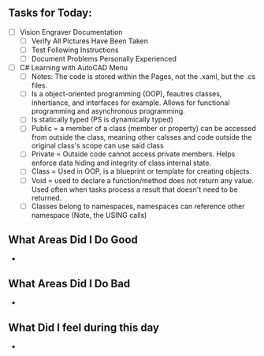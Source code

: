 ## Tasks for Today:

- [ ] Vision Engraver Documentation
	- [ ] Verify All Pictures Have Been Taken
	- [ ] Test Following Instructions
	- [ ] Document Problems Personally Experienced
- [ ] C# Learning with AutoCAD Menu
	- [ ] Notes: The code is stored within the Pages, not the .xaml, but the .cs files. 
	- [ ] Is a object-oriented programming (OOP), feautres classes, inhertiance, and interfaces for example. Allows for functional programming and asynchronous programming.
	- [ ] Is statically typed (PS is dynamically typed)
	- [ ] Public = a member of a class (member or property) can be accessed from outside the class, meaning other calsses and code outside the original class's scope can use said class
	- [ ] Private = Outside code cannot access private members. Helps enforce data hiding and integrity of class internal state.
	- [ ] Class = Used in OOP, is a blueprint or template for creating objects.
	- [ ] Void = used to declare a function/method does not return any value. Used often when tasks process a result that doesn't need to be returned.
	- [ ] Classes belong to namespaces, namespaces can reference other namespace (Note, the USING calls)

## What Areas Did I Do Good

-  

## What Areas Did I Do Bad

- 

## What Did I feel during this day
- 